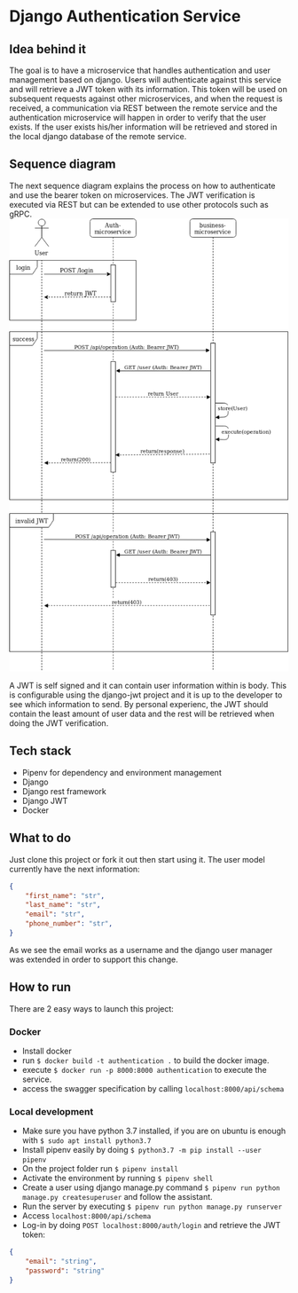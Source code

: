 # Django Authentication Service
## Idea behind it
The goal is to have a microservice that handles authentication and user management based on django. Users will authenticate against this service and will retrieve a JWT token with its information. This token will be used on subsequent requests against other microservices, and when the request is received, a communication via REST between the remote service and the authentication microservice will happen in order to verify that the user exists. If the user exists his/her information will be retrieved and stored in the local django database of the remote service.

## Sequence diagram
The next sequence diagram explains the process on how to authenticate and use the bearer token on microservices. The JWT verification is executed via REST but can be extended to use other protocols such as gRPC.
![sequence-diagram](auth-sequence.png)

A JWT is self signed and it can contain user information within is body. This is configurable using the django-jwt project and it is up to the developer to see which information to send. By personal experienc, the JWT should contain the least amount of user data and the rest will be retrieved when doing the JWT verification.

## Tech stack
* Pipenv for dependency and environment management
* Django
* Django rest framework
* Django JWT
* Docker 

## What to do
Just clone this project or fork it out then start using it. The user model currently have the next information:

```json
{
    "first_name": "str",
    "last_name": "str",
    "email": "str",
    "phone_number": "str",
}
```

As we see the email works as a username and the django user manager was extended in order to support this change.

## How to run
There are 2 easy ways to launch this project:
### Docker
* Install docker
* run `$ docker build -t authentication .` to build the docker image.
* execute `$ docker run -p 8000:8000 authentication` to execute the service.
* access the swagger specification by calling `localhost:8000/api/schema`

### Local development
* Make sure you have python 3.7 installed, if you are on ubuntu is enough with `$ sudo apt install python3.7`
* Install pipenv easily by doing `$ python3.7 -m pip install --user pipenv`
* On the project folder run `$ pipenv install`
* Activate the environment by running `$ pipenv shell`
* Create a user using django manage.py command `$ pipenv run python manage.py createsuperuser` and follow the assistant.
* Run the server by executing `$ pipenv run python manage.py runserver`
* Access `localhost:8000/api/schema`
* Log-in by doing `POST localhost:8000/auth/login` and retrieve the JWT token:
```json
{
    "email": "string",
    "password": "string"
}
```

